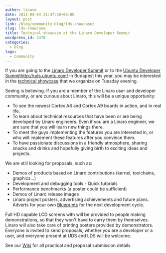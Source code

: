 ```yaml
---
author: linaro
date: 2011-04-04 21:47:38+00:00
layout: post
link: /blog/community-blog/lds-showcase/
slug: lds-showcase
title: Technical showcase at the Linaro Developer Summit
wordpress_id: 3378
categories:
  - blog
tags:
  - Community
---
```


If you are going to the [Linaro Developer Summit](https://wiki-archive.linaro.org/Events/2011-05-LDS/) or to the [Ubuntu Developer Summit]()http://uds.ubuntu.com/ in Budapest this year, you may be interested in the [technical showcase](https://wiki-archive.linaro.org/Events/2011-05-LDS/Showcase) that we organize on Tuesday evening.

Seeing is believing. If you are a member of the Linaro user and developer community, or are curious about Linaro, this will be a unique opportunity:

- To see the newest Cortex A8 and Cortex A9 boards in action, and in real life.
- To learn about technical resources that have been or are being developed by Linaro engineers. Even if you are a Linaro engineer, we are sure that you will learn new things there.
- To meet the guys implementing the features you are interested in, or who will implement these features after you convince them.
- To have passionate discussions in a friendly atmosphere, sharing snacks and drinks and hopefully giving birth to exciting ideas and projects.

We are still looking for proposals, such as:

- Demos of products based on Linaro contributions (kernel, toolchains, graphics...)
- Development and debugging tools - Quick tutorials
- Performance benchmarks (a poster could be sufficient)
- Demos of Linaro release images
- Linaro project posters, advertising achievements and future plans. Adverts for your own [Blueprints](https://blueprints.launchpad.net/linaro) for the next development cycle.

Full HD capable LCD screens with will be provided to people making demonstrations, so that they won't have to carry them by themselves. Linaro will also take care of printing posters provided by demonstrators. Everyone is invited to send proposals, whether you are a developer or a user, and everyone present at UDS and LDS will be welcome.

See our [Wiki](https://wiki-archive.linaro.org/Events/2011-05-LDS) for all practical and proposal submission details.
